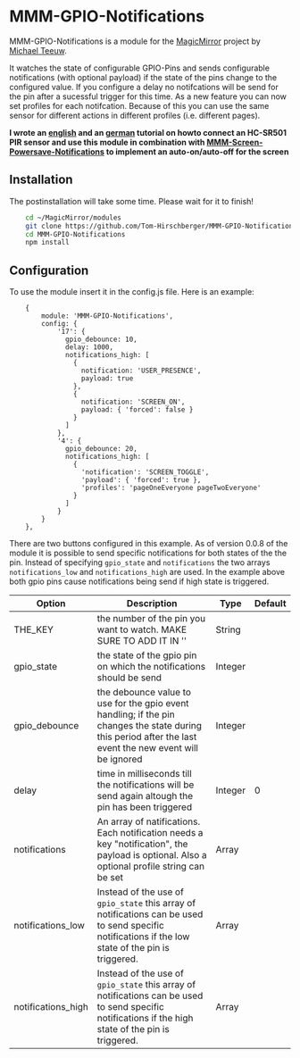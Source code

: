 # MMM-GPIO-Notifications

MMM-GPIO-Notifications is a module for the [MagicMirror](https://github.com/MichMich/MagicMirror) project by [Michael Teeuw](https://github.com/MichMich).

It watches the state of configurable GPIO-Pins and sends configurable notifications (with optional payload) if the state of the pins change to the configured value. If you configure a delay no notifcations will be send for the pin after a sucessful trigger for this time.
As a new feature you can now set profiles for each notifcation. Because of this you can use the same sensor for different actions in different profiles (i.e. different pages).

**I wrote an [english](https://www.github.com/Tom-Hirschberger/MMM-GPIO-Notifications/tree/master/examples%2FHC-SR501%2FHC-SR501-GPIO4-README-EN.md) and an [german](https://www.github.com/Tom-Hirschberger/MMM-GPIO-Notifications/tree/master/examples%2FHC-SR501%2FHC-SR501-GPIO4-README-DE.md) tutorial on howto connect an HC-SR501 PIR sensor and use this module in combination with [MMM-Screen-Powersave-Notifications](https://github.com/Tom-Hirschberger/MMM-Screen-Powersave-Notification) to implement an auto-on/auto-off for the screen**

## Installation

The postinstallation will take some time. Please wait for it to finish!

```bash
    cd ~/MagicMirror/modules
    git clone https://github.com/Tom-Hirschberger/MMM-GPIO-Notifications.git
    cd MMM-GPIO-Notifications
    npm install
```

## Configuration

To use the module insert it in the config.js file. Here is an example:

```json5
    {
        module: 'MMM-GPIO-Notifications',
        config: {
            '17': {
              gpio_debounce: 10,
              delay: 1000,
              notifications_high: [
                {
                  notification: 'USER_PRESENCE',
                  payload: true
                },
                {
                  notification: 'SCREEN_ON',
                  payload: { 'forced': false }
                }
              ]
            },
            '4': {
              gpio_debounce: 20,
              notifications_high: [
                {
                  'notification': 'SCREEN_TOGGLE',
                  'payload': { 'forced': true },
                  'profiles': 'pageOneEveryone pageTwoEveryone'
                }
              ]
            }
        }
    },
```

There are two buttons configured in this example. As of version 0.0.8 of the module it is possible to send specific notifications for both states of the the pin. Instead of specifying `gpio_state` and `notifications` the two arrays `notifications_low` and `notifications_high` are used. In the example above both gpio pins cause notifications being send if high state is triggered.

| Option        | Description                                                                                                                                               | Type    | Default |
| ------------- | --------------------------------------------------------------------------------------------------------------------------------------------------------- | ------- | ------- |
| THE_KEY       | the number of the pin you want to watch. MAKE SURE TO ADD IT IN ''                                                                                        | String  |         |
| gpio_state    | the state of the gpio pin on which the notifications should be send                                                                                       | Integer |         |
| gpio_debounce | the debounce value to use for the gpio event handling; if the pin changes the state during this period after the last event the new event will be ignored | Integer |         |
| delay         | time in milliseconds till the notifications will be send again altough the pin has been triggered                                                         | Integer | 0       |
| notifications | An array of natifications. Each notification needs a key "notification", the payload is optional. Also a optional profile string can be set | Array |
| notifications_low | Instead of the use of `gpio_state` this array of notifications can be used to send specific notifications if the low state of the pin is triggered. | Array |
| notifications_high | Instead of the use of `gpio_state` this array of notifications can be used to send specific notifications if the high state of the pin is triggered. | Array |
